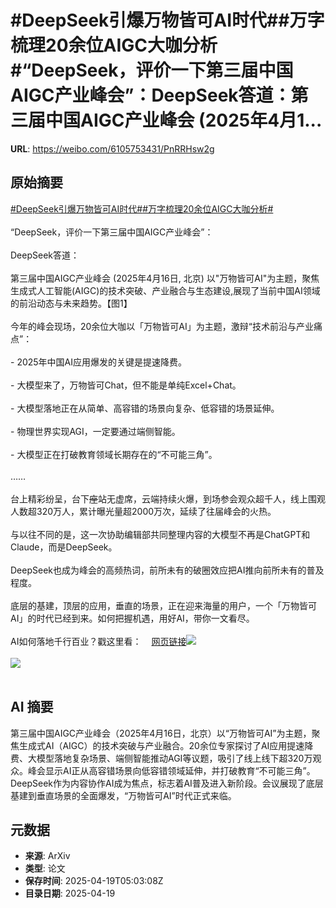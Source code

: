 # #DeepSeek引爆万物皆可AI时代##万字梳理20余位AIGC大咖分析#“DeepSeek，评价一下第三届中国AIGC产业峰会”：DeepSeek答道：第三届中国AIGC产业峰会 (2025年4月1...

**URL**: https://weibo.com/6105753431/PnRRHsw2g

## 原始摘要

<a href="https://m.weibo.cn/search?containerid=231522type%3D1%26t%3D10%26q%3D%23DeepSeek%E5%BC%95%E7%88%86%E4%B8%87%E7%89%A9%E7%9A%86%E5%8F%AFAI%E6%97%B6%E4%BB%A3%23&amp;extparam=%23DeepSeek%E5%BC%95%E7%88%86%E4%B8%87%E7%89%A9%E7%9A%86%E5%8F%AFAI%E6%97%B6%E4%BB%A3%23" data-hide=""><span class="surl-text">#DeepSeek引爆万物皆可AI时代#</span></a><a href="https://m.weibo.cn/search?containerid=231522type%3D1%26t%3D10%26q%3D%23%E4%B8%87%E5%AD%97%E6%A2%B3%E7%90%8620%E4%BD%99%E4%BD%8DAIGC%E5%A4%A7%E5%92%96%E5%88%86%E6%9E%90%23&amp;extparam=%23%E4%B8%87%E5%AD%97%E6%A2%B3%E7%90%8620%E4%BD%99%E4%BD%8DAIGC%E5%A4%A7%E5%92%96%E5%88%86%E6%9E%90%23" data-hide=""><span class="surl-text">#万字梳理20余位AIGC大咖分析#</span></a><br><br>“DeepSeek，评价一下第三届中国AIGC产业峰会”：<br><br>DeepSeek答道：<br><br>第三届中国AIGC产业峰会 (2025年4月16日, 北京) 以"万物皆可AI"为主题，聚焦生成式人工智能(AIGC)的技术突破、产业融合与生态建设,展现了当前中国AI领域的前沿动态与未来趋势。【图1】<br><br>今年的峰会现场，20余位大咖以「万物皆可AI」为主题，激辩“技术前沿与产业痛点”：<br><br>- 2025年中国AI应用爆发的关键是提速降费。<br><br>- 大模型来了，万物皆可Chat，但不能是单纯Excel+Chat。<br><br>- 大模型落地正在从简单、高容错的场景向复杂、低容错的场景延伸。<br><br>- 物理世界实现AGI，一定要通过端侧智能。<br><br>- 大模型正在打破教育领域长期存在的“不可能三角”。<br><br>……<br><br>台上精彩纷呈，台下~~座~~站无虚席，云端持续火爆，到场参会观众超千人，线上围观人数超320万人，累计曝光量超2000万次，延续了往届峰会的火热。<br><br>与以往不同的是，这一次协助编辑部共同整理内容的大模型不再是ChatGPT和Claude，而是DeepSeek。<br><br>DeepSeek也成为峰会的高频热词，前所未有的破圈效应把AI推向前所未有的普及程度。<br><br>底层的基建，顶层的应用，垂直的场景，正在迎来海量的用户，一个「万物皆可AI」的时代已经到来。如何把握机遇，用好AI，带你一文看尽。<br><br>AI如何落地千行百业？戳这里看：<a href="https://weibo.cn/sinaurl?u=https%3A%2F%2Fmp.weixin.qq.com%2Fs%2Ft84WL8wQw-pO4BKZePSlXA%3Fpoc_token%3DHOhHAmijad5oRoL-enRFJagpSEFcW4td-Ad4hzOP" data-hide=""><span class="url-icon"><img style="width: 1rem;height: 1rem" src="https://h5.sinaimg.cn/upload/2015/09/25/3/timeline_card_small_web_default.png" referrerpolicy="no-referrer"></span><span class="surl-text">网页链接</span></a><img style="" src="https://tvax1.sinaimg.cn/large/006Fd7o3ly1i0l9hm78npj30sp0i7420.jpg" referrerpolicy="no-referrer"><br><br><img style="" src="https://tvax1.sinaimg.cn/large/006Fd7o3ly1i0l9m5vrgvj31hc0zkqc7.jpg" referrerpolicy="no-referrer"><br><br>

## AI 摘要

第三届中国AIGC产业峰会（2025年4月16日，北京）以“万物皆可AI”为主题，聚焦生成式AI（AIGC）的技术突破与产业融合。20余位专家探讨了AI应用提速降费、大模型落地复杂场景、端侧智能推动AGI等议题，吸引了线上线下超320万观众。峰会显示AI正从高容错场景向低容错领域延伸，并打破教育“不可能三角”。DeepSeek作为内容协作AI成为焦点，标志着AI普及进入新阶段。会议展现了底层基建到垂直场景的全面爆发，“万物皆可AI”时代正式来临。

## 元数据

- **来源**: ArXiv
- **类型**: 论文
- **保存时间**: 2025-04-19T05:03:08Z
- **目录日期**: 2025-04-19
